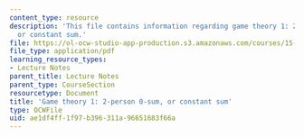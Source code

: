 ```yaml
---
content_type: resource
description: 'This file contains information regarding game theory 1: 2-person 0-sum,
  or constant sum.'
file: https://ol-ocw-studio-app-production.s3.amazonaws.com/courses/15-053-optimization-methods-in-management-science-spring-2013/ae1df4ff1f97b396311a96651683f66a_MIT15_053S13_lec7.pdf
file_type: application/pdf
learning_resource_types:
- Lecture Notes
parent_title: Lecture Notes
parent_type: CourseSection
resourcetype: Document
title: 'Game theory 1: 2-person 0-sum, or constant sum'
type: OCWFile
uid: ae1df4ff-1f97-b396-311a-96651683f66a
---
```

